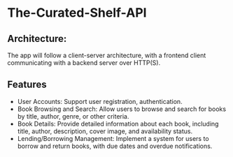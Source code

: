 # The-Curated-Shelf-API

## Architecture:

The app will follow a client-server architecture, with a frontend client communicating with a backend server over HTTP(S).

## Features

- User Accounts: Support user registration, authentication.
- Book Browsing and Search: Allow users to browse and search for books by title, author, genre, or other criteria.
- Book Details: Provide detailed information about each book, including title, author, description, cover image, and availability status.
- Lending/Borrowing Management: Implement a system for users to borrow and return books, with due dates and overdue notifications.
